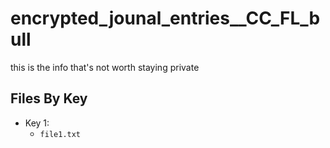 # encrypted_jounal_entries__CC_FL_bull
this is the info that's not worth staying private

## Files By Key 

- Key 1: 
    * `file1.txt`
